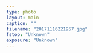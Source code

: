 ```yaml
---
type: photo
layout: main
caption: ""
filename: "20171116221957.jpg"
fstop: "Unknown"
exposure: "Unknown"
---
```

